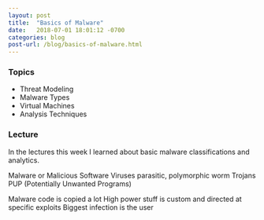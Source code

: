 ```yaml
---
layout: post
title:  "Basics of Malware"
date:   2018-07-01 18:01:12 -0700
categories: blog
post-url: /blog/basics-of-malware.html
---
```


### Topics

 - Threat Modeling
 - Malware Types
 - Virtual Machines
 - Analysis Techniques

### Lecture

In the lectures this week I learned about basic malware classifications and analytics.

Malware or Malicious Software
Viruses
 parasitic, polymorphic
 worm
Trojans
PUP (Potentially Unwanted Programs)

Malware code is copied a lot
High power stuff is custom and directed at specific exploits
Biggest infection is the user
